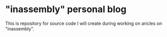 # "inassembly" personal blog

This is repository for source code I will create during working on aricles on "inassembly".
